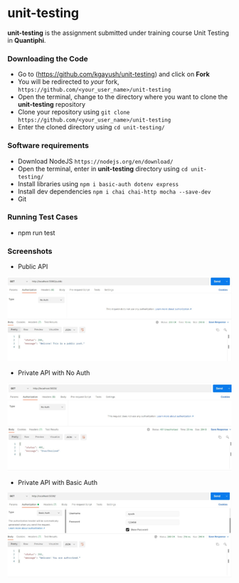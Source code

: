 # unit-testing

**unit-testing** is the assignment submitted under training course Unit Testing in **Quantiphi**.


### Downloading the Code

* Go to (<https://github.com/kgayush/unit-testing>) and click on **Fork**
* You will be redirected to *your* fork, `https://github.com/<your_user_name>/unit-testing`
* Open the terminal, change to the directory where you want to clone the **unit-testing** repository
* Clone your repository using `git clone https://github.com/<your_user_name>/unit-testing`
* Enter the cloned directory using `cd unit-testing/`


### Software requirements

* Download NodeJS `https://nodejs.org/en/download/`
* Open the terminal, enter in **unit-testing** directory using `cd unit-testing/`
* Install libraries using `npm i basic-auth dotenv express`
* Install dev dependencies `npm i chai chai-http mocha --save-dev`
* Git

### Running Test Cases

* npm run test


### Screenshots

* Public API

 ![Screenshot](screenshots/Public-API.jpg)
 
* Private API with No Auth

 ![Screenshot](screenshots/Private-API-NoAuth.jpg)   
 
* Private API with Basic Auth
 
 ![Screenshot](screenshots/Private-API.jpg)
